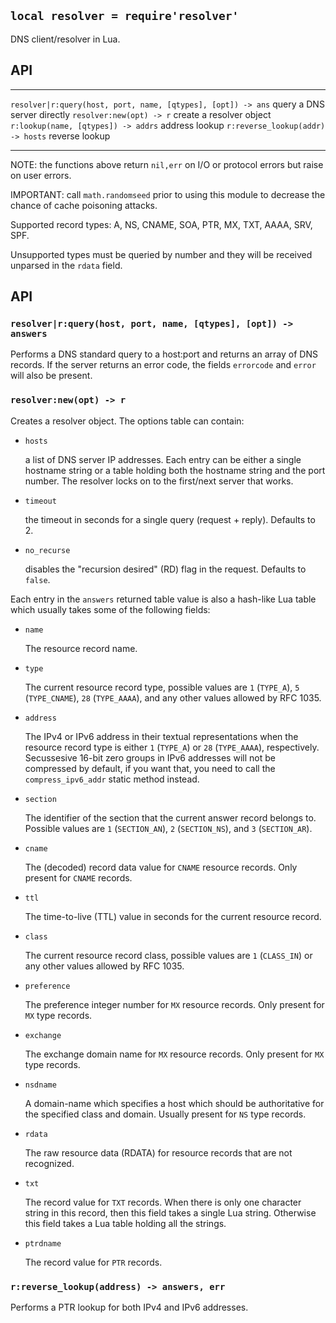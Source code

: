 
## `local resolver = require'resolver'`

DNS client/resolver in Lua.

## API

------------------------------------------------------------- ----------------
`resolver|r:query(host, port, name, [qtypes], [opt]) -> ans`  query a DNS server directly
`resolver:new(opt) -> r`                                      create a resolver object
`r:lookup(name, [qtypes]) -> addrs`                           address lookup
`r:reverse_lookup(addr) -> hosts`                             reverse lookup
------------------------------------------------------------- ----------------

NOTE: the functions above return `nil,err` on I/O or protocol errors but
raise on user errors.

IMPORTANT: call `math.randomseed` prior to using this module to decrease
the chance of cache poisoning attacks.

Supported record types: A, NS, CNAME, SOA, PTR, MX, TXT, AAAA, SRV, SPF.

Unsupported types must be queried by number and they will be received
unparsed in the `rdata` field.

## API

### `resolver|r:query(host, port, name, [qtypes], [opt]) -> answers`

Performs a DNS standard query to a host:port and returns an array of DNS
records. If the server returns an error code, the fields `errorcode`
and `error` will also be present.

### `resolver:new(opt) -> r`

Creates a resolver object. The options table can contain:

* `hosts`

	a list of DNS server IP addresses. Each entry can be either a
	single hostname string or a table holding both the hostname string and
	the port number. The resolver locks on to the first/next server that works.

* `timeout`

	the timeout in seconds for a single query (request + reply). Defaults to 2.

* `no_recurse`

	disables the "recursion desired" (RD) flag in the request. Defaults to `false`.

Each entry in the `answers` returned table value is also a hash-like Lua table
which usually takes some of the following fields:

* `name`

	The resource record name.

* `type`

	The current resource record type, possible values are `1` (`TYPE_A`),
	`5` (`TYPE_CNAME`), `28` (`TYPE_AAAA`), and any other values allowed by RFC 1035.

* `address`

	The IPv4 or IPv6 address in their textual representations when the
	resource record type is either `1` (`TYPE_A`) or `28` (`TYPE_AAAA`),
	respectively. Secussesive 16-bit zero groups in IPv6 addresses will not
	be compressed by default, if you want that, you need to call the
	`compress_ipv6_addr` static method instead.

* `section`

	The identifier of the section that the current answer record belongs to.
	Possible values are `1` (`SECTION_AN`), `2` (`SECTION_NS`), and `3`
	(`SECTION_AR`).

* `cname`

	The (decoded) record data value for `CNAME` resource records.
	Only present for `CNAME` records.

* `ttl`

	The time-to-live (TTL) value in seconds for the current resource
	record.

* `class`

	The current resource record class, possible values are `1` (`CLASS_IN`)
	or any other values allowed by RFC 1035.

* `preference`

	The preference integer number for `MX` resource records. Only present for
	`MX` type records.

* `exchange`

	The exchange domain name for `MX` resource records. Only present for
	`MX` type records.

* `nsdname`

	A domain-name which specifies a host which should be authoritative for
	the specified class and domain. Usually present for `NS` type records.

* `rdata`

	The raw resource data (RDATA) for resource records that are not recognized.

* `txt`

	The record value for `TXT` records. When there is only one character
	string in this record, then this field takes a single Lua string.
	Otherwise this field takes a Lua table holding all the strings.
* `ptrdname`

	The record value for `PTR` records.

### `r:reverse_lookup(address) -> answers, err`

Performs a PTR lookup for both IPv4 and IPv6 addresses.

